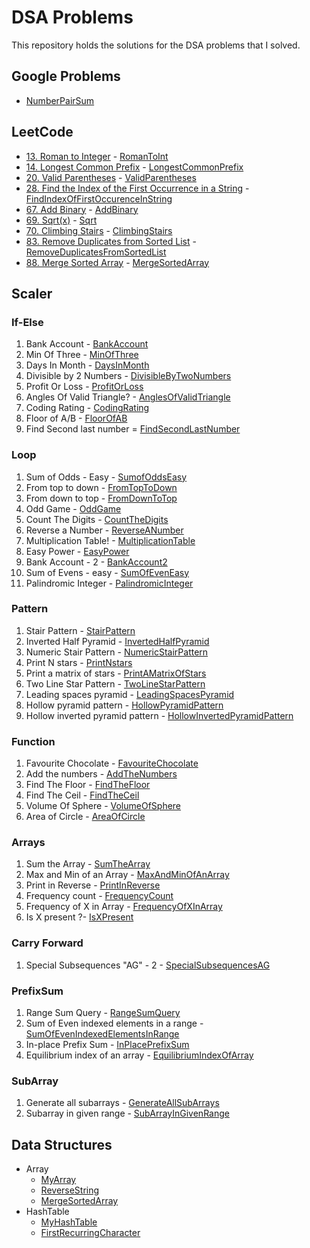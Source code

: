 # DSA Problems

This repository holds the solutions for the DSA problems that I solved.

## Google Problems
- [NumberPairSum](src/google_problems/NumberPairSum.java)

## LeetCode
- [13. Roman to Integer](https://leetcode.com/problems/roman-to-integer/) - [RomanToInt](src/leetcode/easy/RomanToInt.java)
- [14. Longest Common Prefix](https://leetcode.com/problems/longest-common-prefix/) - [LongestCommonPrefix](src/leetcode/easy/LongestCommonPrefix.java) 
- [20. Valid Parentheses](https://leetcode.com/problems/valid-parentheses/) - [ValidParentheses](src/leetcode/easy/ValidParentheses.java)
- [28. Find the Index of the First Occurrence in a String](https://leetcode.com/problems/find-the-index-of-the-first-occurrence-in-a-string/) - [FindIndexOfFirstOccurenceInString](src/leetcode/easy/FindIndexOfFirstOccurenceInString.java)
- [67. Add Binary](https://leetcode.com/problems/add-binary/) - [AddBinary](src/leetcode/easy/AddBinary.java)
- [69. Sqrt(x)](https://leetcode.com/problems/sqrtx) - [Sqrt](src/leetcode/easy/Sqrt.java)
- [70. Climbing Stairs](https://leetcode.com/problems/climbing-stairs/) - [ClimbingStairs](src/leetcode/easy/ClimbingStairs.java)
- [83. Remove Duplicates from Sorted List](https://leetcode.com/problems/remove-duplicates-from-sorted-list/) - [RemoveDuplicatesFromSortedList](src/leetcode/easy/RemoveDuplicatesFromSortedList.java)
- [88. Merge Sorted Array](https://leetcode.com/problems/merge-sorted-array/) - [MergeSortedArray](src/leetcode/easy/MergeSortedArray.java)

## Scaler
### If-Else
1. Bank Account - [BankAccount](src/scaler/ifelse/BankAccount.java)
2. Min Of Three - [MinOfThree](src/scaler/ifelse/MinOfThree.java)
3. Days In Month - [DaysInMonth](src/scaler/ifelse/DaysInMonth.java)
4. Divisible by 2 Numbers - [DivisibleByTwoNumbers](src/scaler/ifelse/DivisibleByTwoNumbers.java)
5. Profit Or Loss - [ProfitOrLoss](src/scaler/ifelse/ProfitOrLoss.java)
6. Angles Of Valid Triangle? - [AnglesOfValidTriangle](src/scaler/ifelse/AnglesOfValidTriangle.java)
7. Coding Rating - [CodingRating](src/scaler/ifelse/CodingRating.java)
8. Floor of A/B - [FloorOfAB](src/scaler/ifelse/FloorOfAB.java)
9. Find Second last number = [FindSecondLastNumber](src/scaler/ifelse/FindSecondLastNumber.java)

### Loop
1. Sum of Odds - Easy - [SumofOddsEasy](src/scaler/loop/SumofOddsEasy.java)
2. From top to down - [FromTopToDown](src/scaler/loop/FromTopToDown.java)
3. From down to top - [FromDownToTop](src/scaler/loop/FromDownToTop.java)
4. Odd Game - [OddGame](src/scaler/loop/OddGame.java)
5. Count The Digits - [CountTheDigits](src/scaler/loop/CountTheDigits.java)
6. Reverse a Number - [ReverseANumber](src/scaler/loop/ReverseANumber.java)
7. Multiplication Table! - [MultiplicationTable](src/scaler/loop/MultiplicationTable.java)
8. Easy Power - [EasyPower](src/scaler/loop/EasyPower.java)
9. Bank Account - 2 - [BankAccount2](src/scaler/loop/BankAccount2.java)
10. Sum of Evens - easy - [SumOfEvenEasy](src/scaler/loop/SumOfEvenEasy.java)
11. Palindromic Integer - [PalindromicInteger](src/scaler/loop/PalindromicInteger.java)

### Pattern
1. Stair Pattern - [StairPattern](src/scaler/pattern/StairPattern.java)
2. Inverted Half Pyramid - [InvertedHalfPyramid](src/scaler/pattern/InvertedHalfPyramid.java)
3. Numeric Stair Pattern - [NumericStairPattern](src/scaler/pattern/NumericStairPattern.java)
4. Print N stars - [PrintNstars](src/scaler/pattern/PrintNstars.java)
5. Print a matrix of stars - [PrintAMatrixOfStars](src/scaler/pattern/PrintAMatrixOfStars.java)
6. Two Line Star Pattern - [TwoLineStarPattern](src/scaler/pattern/TwoLineStarPattern.java)
7. Leading spaces pyramid - [LeadingSpacesPyramid](src/scaler/pattern/LeadingSpacesPyramid.java)
8. Hollow pyramid pattern - [HollowPyramidPattern](src/scaler/pattern/HollowPyramidPattern.java)
9. Hollow inverted pyramid pattern - [HollowInvertedPyramidPattern](src/scaler/pattern/HollowInvertedPyramidPattern.java)

### Function
1. Favourite Chocolate - [FavouriteChocolate](src/scaler/function/FavouriteChocolate.java)
2. Add the numbers - [AddTheNumbers](src/scaler/function/AddTheNumbers.java)
3. Find The Floor - [FindTheFloor](src/scaler/function/FindTheFloor.java)
4. Find The Ceil - [FindTheCeil](src/scaler/function/FindTheCeil.java)
5. Volume Of Sphere - [VolumeOfSphere](src/scaler/function/VolumeOfSphere.java)
6. Area of Circle - [AreaOfCircle](src/scaler/function/AreaOfCircle.java)

### Arrays
1. Sum the Array - [SumTheArray](src/scaler/arrays/SumTheArray.java)
2. Max and Min of an Array - [MaxAndMinOfAnArray](src/scaler/arrays/MaxAndMinOfAnArray.java)
3. Print in Reverse - [PrintInReverse](src/scaler/arrays/PrintInReverse.java)
4. Frequency count - [FrequencyCount](src/scaler/arrays/FrequencyCount.java)
5. Frequency of X in Array - [FrequencyOfXInArray](src/scaler/arrays/FrequencyOfXInArray.java)
6. Is X present ?- [IsXPresent](src/scaler/arrays/IsXPresent.java)

### Carry Forward
1. Special Subsequences "AG" - 2 - [SpecialSubsequencesAG](src/scaler/arrays/carryforward/SpecialSubsequencesAG.java)

### PrefixSum
1. Range Sum Query - [RangeSumQuery](src/scaler/arrays/prefixsum/RangeSumQuery.java)
2. Sum of Even indexed elements in a range - [SumOfEvenIndexedElementsInRange](src/scaler/arrays/prefixsum/SumOfEvenIndexedElementsInRange.java)
3. In-place Prefix Sum - [InPlacePrefixSum](src/scaler/arrays/prefixsum/InPlacePrefixSum.java)
4. Equilibrium index of an array - [EquilibriumIndexOfArray](src/scaler/arrays/prefixsum/EquilibriumIndexOfArray.java)

### SubArray
1. Generate all subarrays - [GenerateAllSubArrays](src/scaler/arrays/subarray/GenerateAllSubArrays.java)
2. Subarray in given range - [SubArrayInGivenRange](src/scaler/arrays/subarray/SubArrayInGivenRange.java)

## Data Structures
- Array
  - [MyArray](src/data_structures/Arrays/MyArray.java)
  - [ReverseString](src/data_structures/Arrays/ReverseString.java)
  - [MergeSortedArray](src/data_structures/Arrays/MergeSortedArray.java)
- HashTable
  - [MyHashTable](src/data_structures/hash_table/MyHashTable.java)
  - [FirstRecurringCharacter](src/data_structures/hash_table/FirstRecurringCharacter.java)